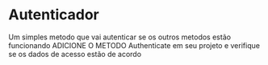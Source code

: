 # Autenticador
Um simples metodo que vai autenticar se os outros metodos estão funcionando
ADICIONE O METODO Authenticate em seu projeto e verifique se os dados de acesso estão de acordo
